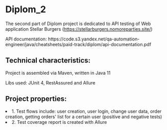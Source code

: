 # Diplom_2
The second part of Diplom project is dedicated to API testing of Web application Stellar Burgers (https://stellarburgers.nomoreparties.site/)
<p> API documentation: https://code.s3.yandex.net/qa-automation-engineer/java/cheatsheets/paid-track/diplom/api-documentation.pdf

  ## Technical characteristics:
<p> Project is assembled via Maven, written in Java 11
<p> Libs used: JUnit 4, RestAssured and Allure

## Project properties:
<li> 1. Test flows include: user creation, user login, change user data, order creation, getting orders' list for a certain user (positive and negative tests)
<li> 2. Test coverage report is created with Allure

